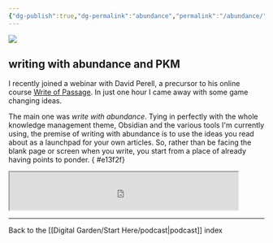 ```yaml
---
{"dg-publish":true,"dg-permalink":"abundance","permalink":"/abundance/","created":"","updated":""}
---
```



![](https://source.unsplash.com/FHnnjk1Yj7Y/1900x1200)

## writing with abundance and PKM

I recently joined a webinar with David Perell, a precursor to his online course [Write of Passage](https://writeofpassage.school/). In just one hour I came away with some game changing ideas.

The main one was _write with abundance_. Tying in perfectly with the whole knowledge management theme, Obsidian and the various tools I'm currently using, the premise of writing with abundance is to use the ideas you read about as a launchpad for your own articles. So, rather than be facing the blank page or screen when you write, you start from a place of already having points to ponder.
{ #e13f2f}


<iframe src="https://drive.google.com/file/d/10ailqciqlBtI60enRXImhx2vEdNAflb2/preview" width="450" height="75" allow="autoplay"></iframe>

---

Back to the [[Digital Garden/Start Here/podcast\|podcast]] index